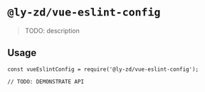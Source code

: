 # `@ly-zd/vue-eslint-config`

> TODO: description

## Usage

```
const vueEslintConfig = require('@ly-zd/vue-eslint-config');

// TODO: DEMONSTRATE API
```
